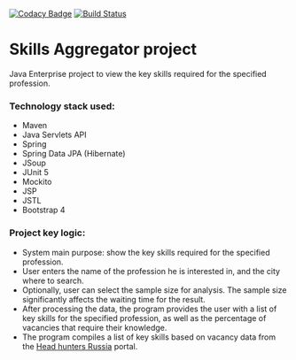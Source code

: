 [![Codacy Badge](https://app.codacy.com/project/badge/Grade/ecf9b458ac7c47d2ad52ab82e06a4dc7)](https://www.codacy.com/gh/igar15/skillsaggregator/dashboard)
[![Build Status](https://api.travis-ci.com/igar15/skillsaggregator.svg?branch=master)](https://travis-ci.com/github/igar15/skillsaggregator)

Skills Aggregator project 
=================================

Java Enterprise project to view the key skills required for the specified profession.  

### Technology stack used: 
* Maven
* Java Servlets API
* Spring
* Spring Data JPA (Hibernate)
* JSoup
* JUnit 5
* Mockito
* JSP
* JSTL
* Bootstrap 4

### Project key logic:
* System main purpose: show the key skills required for the specified profession.
* User enters the name of the profession he is interested in, and the city where to search.
* Optionally, user can select the sample size for analysis. The sample size significantly affects the waiting time for the result.
* After processing the data, the program provides the user with a list of key skills for the specified profession, as well as the percentage of vacancies that require their knowledge.
* The program compiles a list of key skills based on vacancy data from the <a href="https://hh.ru/">Head hunters Russia</a> portal.